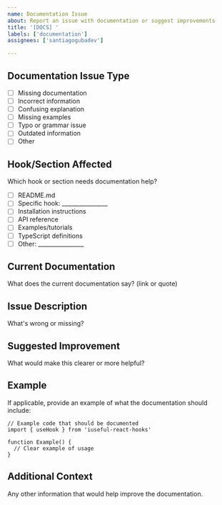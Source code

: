 ```yaml
---
name: Documentation Issue
about: Report an issue with documentation or suggest improvements
title: '[DOCS] '
labels: ['documentation']
assignees: ['santiagogubadev']

---
```


## Documentation Issue Type
- [ ] Missing documentation
- [ ] Incorrect information
- [ ] Confusing explanation
- [ ] Missing examples
- [ ] Typo or grammar issue
- [ ] Outdated information
- [ ] Other

## Hook/Section Affected
Which hook or section needs documentation help?
- [ ] README.md
- [ ] Specific hook: ________________
- [ ] Installation instructions
- [ ] API reference
- [ ] Examples/tutorials
- [ ] TypeScript definitions
- [ ] Other: ________________

## Current Documentation
What does the current documentation say? (link or quote)

## Issue Description
What's wrong or missing?

## Suggested Improvement
What would make this clearer or more helpful?

## Example
If applicable, provide an example of what the documentation should include:

```tsx
// Example code that should be documented
import { useHook } from 'iuseful-react-hooks'

function Example() {
  // Clear example of usage
}
```

## Additional Context
Any other information that would help improve the documentation.
